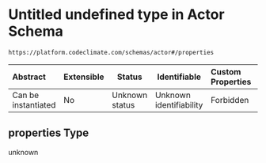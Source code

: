 # Untitled undefined type in Actor Schema

```txt
https://platform.codeclimate.com/schemas/actor#/properties
```




| Abstract            | Extensible | Status         | Identifiable            | Custom Properties | Additional Properties | Access Restrictions | Defined In                                                                    |
| :------------------ | ---------- | -------------- | ----------------------- | :---------------- | --------------------- | ------------------- | ----------------------------------------------------------------------------- |
| Can be instantiated | No         | Unknown status | Unknown identifiability | Forbidden         | Allowed               | none                | [Actor.schema.json\*](../../schemas/Actor.schema.json "open original schema") |

## properties Type

unknown
